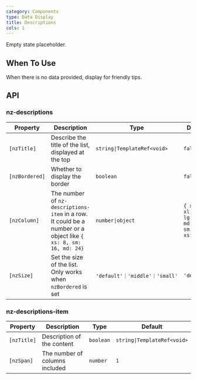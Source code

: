 ```yaml
---
category: Components
type: Data Display
title: Descriptions
cols: 1
---
```


Empty state placeholder.

## When To Use

When there is no data provided, display for friendly tips.

## API

### nz-descriptions

| Property | Description | Type | Default |
| -------- | ----------- | ---- | ------- |
| `[nzTitle]` | Describe the title of the list, displayed at the top | `string\|TemplateRef<void>` | `false` |
| `[nzBordered]` | Whether to display the border | `boolean` | `false` |
| `[nzColumn]` | The number of `nz-descriptions-item` in a row. It could be a number or a object like `{ xs: 8, sm: 16, md: 24}` | `number\|object` | `{ xxl: 3, xl: 3, lg: 3, md: 3, sm: 2, xs: 1 }` |
| `[nzSize]` | Set the size of the list. Only works when `nzBordered` is set | `'default'｜'middle'｜'small'` | `'default'` |


### nz-descriptions-item

| Property | Description | Type | Default |
| -------- | ----------- | ---- | ------- |
| `[nzTitle]` | Description of the content | `boolean` | `string\|TemplateRef<void>` |
| `[nzSpan]` | The number of columns included | `number` | `1` |
